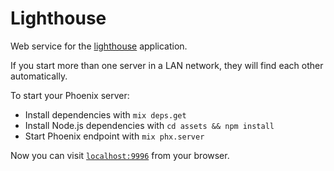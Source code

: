 # Lighthouse

Web service for the [lighthouse](https://github.com/thomasvolk/lighthouse) application.

If you start more than one server in a LAN network, they will find each other automatically.

To start your Phoenix server:

  * Install dependencies with `mix deps.get`
  * Install Node.js dependencies with `cd assets && npm install`
  * Start Phoenix endpoint with `mix phx.server`

Now you can visit [`localhost:9996`](http://localhost:9996) from your browser.
